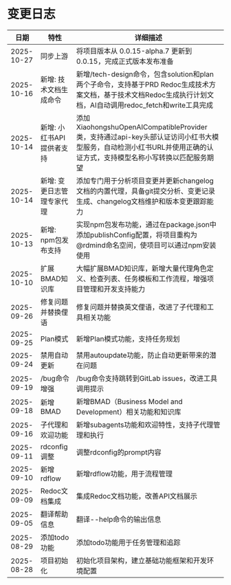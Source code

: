 # 变更日志

| 日期       | 特性                       | 详细描述                                                                                                                                                          |
| ---------- | -------------------------- | ----------------------------------------------------------------------------------------------------------------------------------------------------------------- |
| 2025-10-27 | 同步上游                   | 将项目版本从 0.0.15-alpha.7 更新到 0.0.15，完成正式版本发布准备                                                                                                   |
| 2025-10-16 | 新增: 技术文档生成命令     | 新增/tech-design命令，包含solution和plan两个子命令，支持基于PRD Redoc生成技术方案文档，基于技术文档Redoc生成执行计划文档，AI自动调用redoc_fetch和write工具完成    |
| 2025-10-14 | 新增: 小红书API提供者支持  | 添加XiaohongshuOpenAICompatibleProvider类，支持通过api-key头部认证访问小红书大模型服务，自动检测小红书URL并使用正确的认证方式，支持模型名称小写转换以匹配服务期望 |
| 2025-10-14 | 新增: 变更日志管理专家代理 | 添加专门用于分析项目变更并更新changelog文档的内置代理，具备git提交分析、变更记录生成、changelog文档维护和版本变更跟踪能力                                         |
| 2025-10-13 | 新增: npm包发布支持        | 实现npm包发布功能，通过在package.json中添加publishConfig配置，将项目重构为@rdmind命名空间，使项目可以通过npm安装使用                                              |
| 2025-10-10 | 扩展BMAD知识库             | 大幅扩展BMAD知识库，新增大量代理角色定义、检查列表、任务模板和工作流程，增强项目管理和开发支持能力                                                                |
| 2025-09-26 | 修复问题并替换俚语         | 修复问题并替换英文俚语，改进了子代理和工具相关功能                                                                                                                |
| 2025-09-25 | Plan模式                   | 新增Plan模式功能，支持任务规划                                                                                                                                    |
| 2025-09-24 | 禁用自动更新               | 禁用autoupdate功能，防止自动更新带来的潜在问题                                                                                                                    |
| 2025-09-19 | /bug命令增强               | /bug命令支持跳转到GitLab issues，改进工具调用提示                                                                                                                 |
| 2025-09-18 | 新增BMAD                   | 新增BMAD（Business Model and Development）相关功能和知识库                                                                                                        |
| 2025-09-16 | 子代理和欢迎功能           | 新增subagents功能和欢迎特性，支持子代理管理和执行                                                                                                                 |
| 2025-09-11 | rdconfig调整               | 调整rdconfig的prompt内容                                                                                                                                          |
| 2025-09-10 | 新增rdflow                 | 新增rdflow功能，用于流程管理                                                                                                                                      |
| 2025-09-09 | Redoc文档集成              | 集成Redoc文档功能，改善API文档展示                                                                                                                                |
| 2025-09-05 | 翻译帮助信息               | 翻译--help命令的输出信息                                                                                                                                          |
| 2025-08-29 | 添加todo功能               | 添加todo功能用于任务管理和追踪                                                                                                                                    |
| 2025-08-28 | 项目初始化                 | 初始化项目架构，建立基础功能框架和开发环境配置                                                                                                                    |
